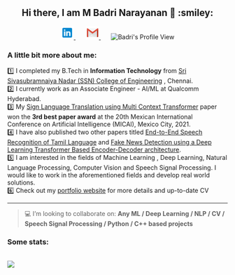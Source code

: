 <h2 align="center"> Hi there, I am M Badri Narayanan 👋 :smiley: </h2>
<p align="center">
    <a href="https://www.linkedin.com/in/mbadrinarayanan" >
        <img alt = "Badri's LinkedIn" width="30px" src="https://raw.githubusercontent.com/MBadriNarayanan/MBadriNarayanan/master/img/LinkedIn.svg">
    </a>
    &nbsp;&nbsp;&nbsp;&nbsp;&nbsp;
<!--     <a href="https://mbadrinarayanan.github.io" >
        <img alt = "Badri's Portfolio Website" width="30px" src="https://raw.githubusercontent.com/MBadriNarayanan/MBadriNarayanan/master/img/internet.svg">
    </a> -->
<!--     &nbsp;&nbsp;&nbsp;&nbsp;&nbsp; -->
    <a href="mailto:immbadri3@gmail.com" >
        <img alt = "badri's mail" width="30px" src="https://raw.githubusercontent.com/MBadriNarayanan/MBadriNarayanan/master/img/Gmail.svg">
    </a>
    &nbsp;&nbsp;&nbsp;&nbsp;&nbsp;
    <img alt = "Badri's Profile View"  src=https://komarev.com/ghpvc/?username=MBadriNarayanan&color=blue&label=Profile+Views>
</p>

### A little bit more about me:
:one: I completed my B.Tech in **Information Technology** from [Sri Sivasubramnaiya Nadar (SSN) College of Engineering](https://www.ssn.edu.in) , Chennai. <br>
:two: I currently work as an Associate Engineer - AI/ML at Qualcomm Hyderabad.<br>
:three: My [Sign Language Translation using Multi Context Transformer](https://link.springer.com/chapter/10.1007/978-3-030-89820-5_25) paper won the **3rd best paper award** at the 20th Mexican International Conference on Artificial Intelligence (MICAI), Mexico City, 2021.<br>
:four: I have also published two other papers titled [End-to-End Speech Recognition of Tamil Language](http://www.techscience.com/iasc/v32n2/45592) and [Fake News Detection using a Deep Learning Transformer Based Encoder-Decoder architecture](https://github.com/MBadriNarayanan/FakeNewsTransformer).<br>
:five: I am interested in the fields of Machine Learning , Deep Learning, Natural Language Processing, Computer Vision and Speech Signal Processing. I would like to work in the aforementioned fields and develop real world solutions.<br>
:six: Check out my [portfolio website](https://mbadrinarayanan.github.io) for more details and up-to-date CV
<hr>

> :computer: I’m looking to collaborate on: **Any ML / Deep Learning / NLP / CV / Speech Signal Processing / Python / C++ based projects**<br>

### Some stats:

<p>
<br>
<img src="https://github-readme-stats.vercel.app/api/top-langs/?username=MBadriNarayanan&layout=compact&theme=highcontrast" />
<br>
</p>
